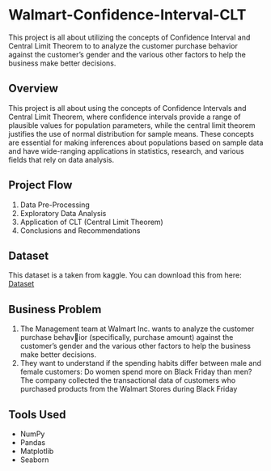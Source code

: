 # Walmart-Confidence-Interval-CLT
This project is all about utilizing the concepts of Confidence Interval and Central Limit Theorem to to analyze the customer purchase behavior against the customer’s gender and the various other factors to help the business make better decisions. 

## **Overview**
This project is all about using the concepts of Confidence Intervals and Central Limit Theorem, where confidence intervals provide a range of plausible values for population parameters, while the central limit theorem justifies the use of normal distribution for sample means. These concepts are essential for making inferences about populations based on sample data and have wide-ranging applications in statistics, research, and various fields that rely on data analysis.

## **Project Flow** 
  1. Data Pre-Processing
  2. Exploratory Data Analysis
  3. Application of CLT (Central Limit Theorem)
  4. Conclusions and Recommendations

## **Dataset**
This dataset is a taken from kaggle. 
You can download this from here: [Dataset](https://www.kaggle.com/code/sachinbagale/walmart-confidence-interval-and-clt/input?select=walmart_data.csv)

## **Business Problem**
1. The Management team at Walmart Inc. wants to analyze the customer purchase behavior (specifically, purchase amount) against the customer’s gender and the various
other factors to help the business make better decisions.
2. They want to understand if the spending habits differ between male and female
customers: Do women spend more on Black Friday than men? 
The company collected the transactional data of customers who purchased products from the Walmart Stores during Black Friday

## **Tools Used**
- NumPy
- Pandas
- Matplotlib
- Seaborn
